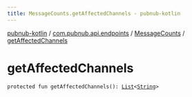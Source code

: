 ```yaml
---
title: MessageCounts.getAffectedChannels - pubnub-kotlin
---
```


[pubnub-kotlin](../../index.html) / [com.pubnub.api.endpoints](../index.html) / [MessageCounts](index.html) / [getAffectedChannels](./get-affected-channels.html)

# getAffectedChannels

`protected fun getAffectedChannels(): `[`List`](https://kotlinlang.org/api/latest/jvm/stdlib/kotlin.collections/-list/index.html)`<`[`String`](https://kotlinlang.org/api/latest/jvm/stdlib/kotlin/-string/index.html)`>`